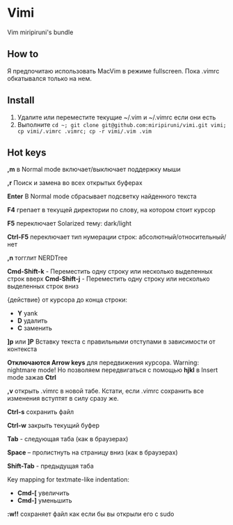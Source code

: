 Vimi
====

Vim miripiruni's bundle

How to
------

Я предпочитаю использовать MacVim в режиме fullscreen. Пока .vimrc обкатывался только на нем.

Install
-------

1. Удалите или переместите текущие ~/.vim и ~/.vimrc если они есть
2. Выполните `cd ~; git clone git@github.com:miripiruni/vimi.git vimi; cp vimi/.vimrc .vimrc; cp -r vimi/.vim .vim`


Hot keys
--------

**,m** в Normal mode включает/выключает поддержку мыши

**,r** Поиск и замена во всех открытых буферах

**Enter** В Normal mode сбрасывает подсветку найденного текста

**F4** грепает в текущей директории по слову, на котором стоит курсор

**F5** переключает Solarized тему: dark/light

**Ctrl-F5** переключает тип нумерации строк: абсолютный/относительный/нет

**,n** тогглит NERDTree

**Cmd-Shift-k** - Переместить одну строку или несколько выделенных строк вверх
**Cmd-Shift-j** - Переместить одну строку или несколько выделенных строк вниз

{действие} от курсора до конца строки:

  *  **Y** yank
  *  **D** удалить
  *  **C** заменить

**]p** или **]P** Вставку текста с правильными отступами в зависимости от контекста

**Отключаются Arrow keys** для передвижения курсора. Warning: nightmare mode! Но позволяем передвигаться с помощью **hjkl** в Insert mode зажав **Ctrl**

**,v** открыть .vimrc в новой табе. Кстати, если .vimrc сохранить все изменения вступтят в силу сразу же.

**Ctrl-s** сохранить файл

**Ctrl-w** закрыть текущий буфер

**Tab** - следующая таба (как в браузерах)

**Space** – пролистнуть на страницу вниз (как в браузерах)

**Shift-Tab** - предыдущая таба

Key mapping for textmate-like indentation:
* **Cmd-[** увеличить
* **Cmd-]** уменьшить

**:w!!** сохраняет файл как если бы вы открыли его с sudo

